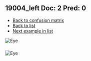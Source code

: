 ## 19004_left Doc: 2 Pred: 0
- [Back to confusion matrix](https://github.com/juliandewit/kaggle_retinopathy/blob/master/matrix.md)
- [Back to list](https://github.com/juliandewit/kaggle_retinopathy/blob/master/lists/20/list.md)
- [Next example in list](https://github.com/juliandewit/kaggle_retinopathy/blob/master/lists/20/19/19329_left.md)

![Eye](https://retinopaty.blob.core.windows.net/size1024/19004_left_2.jpeg)

### 

![Eye]()
